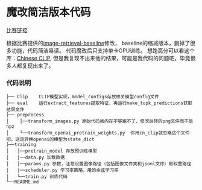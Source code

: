 # 魔改简洁版本代码

[比赛链接](https://tianchi.aliyun.com/competition/entrance/532031/introduction)


根据比赛提供的[image-retrieval-baseline](https://github.com/MUGE-2021/image-retrieval-baseline)修改，
baseline的缩减版本，删掉了很多功能，代码简洁易读。 代码魔改后只支持单卡GPU训练。
想跑高分可以看这个库：[Chinese CLIP](https://github.com/OFA-Sys/Chinese-CLIP),
但是我复现不出来他的结果，可能是我代码的问题吧，毕竟很多人都复现出来了。

### 代码说明
```
├── Clip    CLIP模型实现，model_configs存放相关模型config文件
├── eval    运行extract_features提取特征，再运行make_topk_predictions获取结果文件
├── preprocess
│    │──transform_images.py 原始代码我内存不够跑不了，修改后转的png文件而不是npz
│    └──transform_openai_pretrain_weights.py  你用cn_clip就忽略这个文件吧，这是转换openai的模型为state_dict
├──training
│   │──pretrain_model 存放预训练模型
│   │──data.py 加载数据
│   │──params.py 参数，注意设置图像路径（包括图像文件夹和jsonl文件）和权重路径
│   │──scheduler.py 学习率策略，用的余弦学习率
│   └──train.py 训练代码
└──README.md
```
